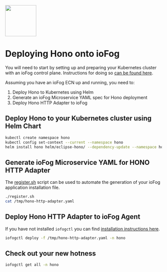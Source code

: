 <img src="https://blog.bosch-si.com/wp-content/uploads/HONO-Logo.png" width="100" height="100">

# Deploying Hono onto ioFog

You will need to start by setting up and preparing your Kubernetes cluster with an ioFog 
control plane. Instructions for doing so 
[can be found here](https://iofog.org/docs/1.3.0/remote-deployment/prepare-your-kubernetes-cluster.html). 

Assuming you have an ioFog ECN up and running, you need to:

1. Deploy Hono to Kubernetes using Helm
2. Generate an ioFog Microservice YAML spec for Hono deployment
3. Deploy Hono HTTP Adapter to ioFog

## Deploy Hono to your Kubernetes cluster using Helm Chart

```bash
kubectl create namespace hono
kubectl config set-context --current --namespace hono
helm install hono helm/eclipse-hono/ --dependency-update --namespace hono
```

## Generate ioFog Microservice YAML for HONO HTTP Adapter

The [register.sh](register.sh) script can be used to automate the generation of your ioFog application
installation file.

```bash
./register.sh
cat /tmp/hono-http-adapter.yaml
```

## Deploy Hono HTTP Adapter to ioFog Agent

If you have not installed `iofogctl` you can find 
[installation instructions here](https://iofog.org/docs/1.3.0/iofogctl/usage.html).

```bash
iofogctl deploy -f /tmp/hono-http-adapter.yaml -n hono
```

## Check out your new hotness

```bash
iofogctl get all -n hono
```
